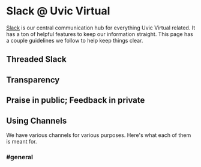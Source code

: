 # Slack @ Uvic Virtual
[Slack](https://get.slack.help/hc/en-us/articles/115004071768-What-is-Slack-) is our central communication hub for everything Uvic Virtual related. It has a ton of helpful features to keep our information straight. This page has a couple guidelines we follow to help keep things clear.

## Threaded Slack

## Transparency

## Praise in public; Feedback in private

## Using Channels
We have various channels for various purposes. Here's what each of them is meant for.
### #general
